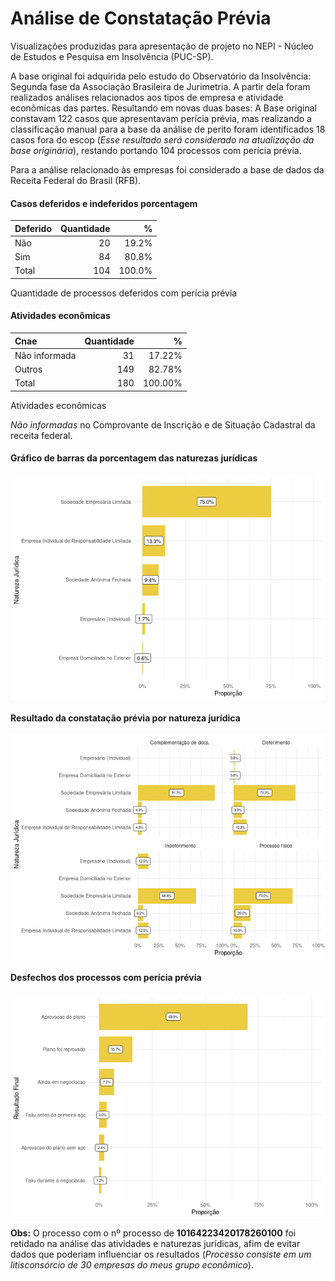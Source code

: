 
<!-- README.md is generated from README.Rmd. Please edit that file -->

# Análise de Constatação Prévia

Visualizações produzidas para apresentação de projeto no NEPI - Núcleo
de Estudos e Pesquisa em Insolvência (PUC-SP).

A base original foi adquirida pelo estudo do Observatório da
Insolvência: Segunda fase da Associação Brasileira de Jurimetria. A
partir dela foram realizados análises relacionados aos tipos de empresa
e atividade econômicas das partes. Resultando em novas duas bases: A
Base original constavam 122 casos que apresentavam perícia prévia, mas
realizando a classificação manual para a base da análise de perito foram
identificados 18 casos fora do escop (*Esse resultado será considerado
na atualização da base originária*), restando portando 104 processos com
perícia prévia.

Para a análise relacionado às empresas foi considerado a base de dados
da Receita Federal do Brasil (RFB).

#### Casos deferidos e indeferidos porcentagem

| Deferido | Quantidade |      % |
|:---------|-----------:|-------:|
| Não      |         20 |  19.2% |
| Sim      |         84 |  80.8% |
| Total    |        104 | 100.0% |

Quantidade de processos deferidos com perícia prévia

#### Atividades econômicas

| Cnae          | Quantidade |       % |
|:--------------|-----------:|--------:|
| Não informada |         31 |  17.22% |
| Outros        |        149 |  82.78% |
| Total         |        180 | 100.00% |

Atividades econômicas

*Não informadas* no Comprovante de Inscrição e de Situação Cadastral da
receita federal.

#### Gráfico de barras da porcentagem das naturezas jurídicas

<img src="README_files/figure-gfm/quantidade-natureza-1.png" style="display: block; margin: auto;" />

#### Resultado da constatação prévia por natureza jurídica

<img src="README_files/figure-gfm/quantidade-resultados-1.png" style="display: block; margin: auto;" />

#### Desfechos dos processos com perícia prévia

<img src="README_files/figure-gfm/unnamed-chunk-3-1.png" style="display: block; margin: auto;" />

**Obs:** O processo com o nº processo de **10164223420178260100** foi
retidado na análise das atividades e naturezas jurídicas, afim de evitar
dados que poderiam influenciar os resultados (*Processo consiste em um
litisconsórcio de 30 empresas do meus grupo econômico*).
